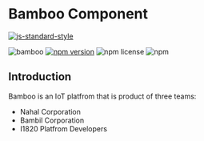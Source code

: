 # Bamboo Component
[![js-standard-style](https://cdn.rawgit.com/feross/standard/master/badge.svg)](http://standardjs.com)

![bamboo](https://img.shields.io/badge/bambil-bamboo-orange.svg?style=flat-square)
[![npm version](https://img.shields.io/npm/v/@ibamboo/component.svg?style=flat-square)](https://www.npmjs.com/package/@ibamboo/component)
![npm license](https://img.shields.io/npm/l/@ibamboo/component.svg?style=flat-square)
![npm](https://img.shields.io/npm/dw/@ibamboo/component.svg?style=flat-square)

## Introduction
Bamboo is an IoT platfrom that is product of three teams:

* Nahal Corporation
* Bambil Corporation
* I1820 Platfrom Developers

